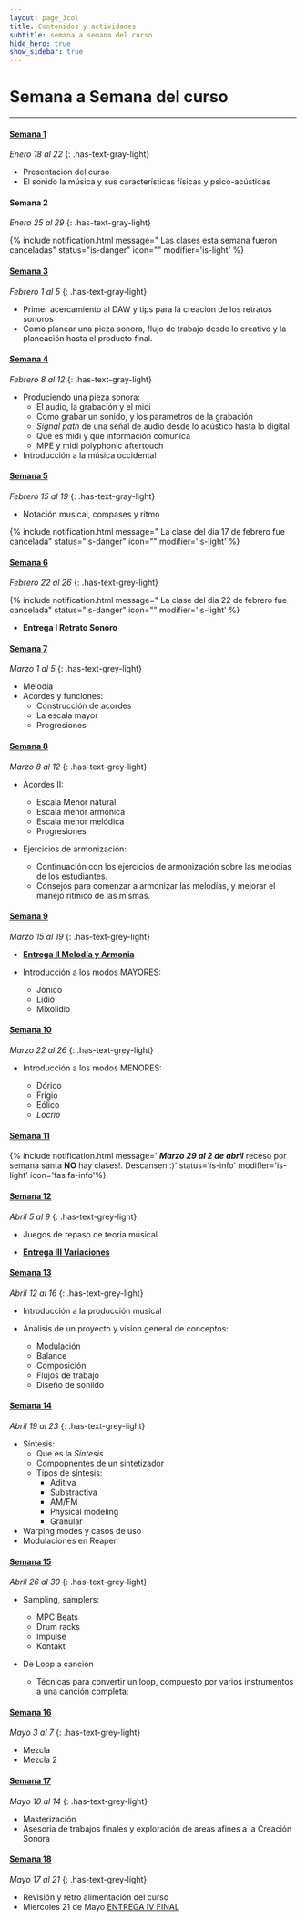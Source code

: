 ```yaml
---
layout: page_3col
title: Contenidos y actividades
subtitle: semana a semana del curso
hide_hero: true
show_sidebar: true
---
```


# Semana a Semana del curso

---

#### [Semana 1](semana_1)

<!-- prettier-ignore-start -->
_Enero 18 al 22_
{: .has-text-gray-light}
<!-- prettier-ignore-end -->

- Presentacion del curso
- El sonido la música y sus características físicas y
  psico-acústicas

#### Semana 2

<!-- prettier-ignore-start -->
_Enero 25 al 29_
{: .has-text-gray-light}
<!-- prettier-ignore-end -->

{% include notification.html
message=" Las clases esta semana fueron canceladas"
status="is-danger"
icon=""
modifier='is-light'
%}

#### [Semana 3](semana_3)

<!-- prettier-ignore-start -->
_Febrero 1 al 5_
{: .has-text-gray-light}
<!-- prettier-ignore-end -->

- Primer acercamiento al DAW y tips para la creación de los retratos sonoros
- Como planear una pieza sonora, flujo de trabajo desde lo creativo y la planeación hasta el producto final.

#### [Semana 4](semana_4)

<!-- prettier-ignore-start -->
_Febrero 8 al 12_
{: .has-text-gray-light}
<!-- prettier-ignore-end -->

- Produciendo una pieza sonora:
  - El audio, la grabación y el midi
  - Como grabar un sonido, y los parametros de la grabación
  - _Signal path_ de una señal de audio desde lo acústico hasta lo digital
  - Qué es midi y que información comunica
  - MPE y midi polyphonic aftertouch
- Introducción a la música occidental

#### [Semana 5](semana_5)

<!-- prettier-ignore-start -->
_Febrero 15 al 19_
{: .has-text-gray-light}
<!-- prettier-ignore-end -->

- Notación musical, compases y ritmo

{% include notification.html
message=" La clase del dia 17 de febrero fue cancelada"
status="is-danger"
icon=""
modifier='is-light'
%}

#### [Semana 6](semana_6)

<!-- prettier-ignore-start -->
_Febrero 22 al 26_
{: .has-text-grey-light}
<!-- prettier-ignore-end -->

{% include notification.html
message=" La clase del dia 22 de febrero fue cancelada"
status="is-danger"
icon=""
modifier='is-light'
%}

- **Entrega I Retrato Sonoro**

#### [Semana 7](semana_7)

<!-- prettier-ignore-start -->
_Marzo 1 al 5_
{: .has-text-grey-light}
<!-- prettier-ignore-end -->

- Melodía
- Acordes y funciones:
  - Construcción de acordes
  - La escala mayor
  - Progresiones

#### [Semana 8](semana_8)

<!-- prettier-ignore-start -->
_Marzo 8 al 12_
{: .has-text-grey-light}
<!-- prettier-ignore-end -->

- Acordes II:

  - Escala Menor natural
  - Escala menor armónica
  - Escala menor melódica
  - Progresiones

- Ejercicios de armonización:
  - Continuación con los ejercicios de armonización sobre las melodias de los estudiantes.
  - Consejos para comenzar a armonizar las melodías, y mejorar el manejo ritmico de las mismas.

#### [Semana 9](semana_9)

<!-- prettier-ignore-start -->
_Marzo 15 al 19_
{: .has-text-grey-light}
<!-- prettier-ignore-end -->

- **[Entrega II Melodía y Armonia](/audio-creacion-sonora/entregas/armonia_melodia/)**

- Introducción a los modos MAYORES:
  - Jónico
  - Lidio
  - Mixolidio

#### [Semana 10](semana_10)

<!-- prettier-ignore-start -->
_Marzo 22 al 26_
{: .has-text-grey-light}
<!-- prettier-ignore-end -->

- Introducción a los modos MENORES:

  - Dórico
  - Frigio
  - Eólico
  - _Locrio_

#### [Semana 11](semana_11)

{% include notification.html
message=' **_Marzo 29 al 2 de abril_**  receso por semana santa **NO** hay clases!. Descansen :)'
status='is-info'
modifier='is-light'
icon='fas fa-info'%}

#### [Semana 12](semana_12)

<!-- prettier-ignore-start -->
_Abril 5 al 9_
{: .has-text-grey-light}
<!-- prettier-ignore-end -->

- Juegos de repaso de teoria músical

- **[Entrega III Variaciones](/audio-creacion-sonora/entregas/variaciones/)**

#### [Semana 13](semana_13)

<!-- prettier-ignore-start -->
_Abril 12 al 16_
{: .has-text-grey-light}
<!-- prettier-ignore-end -->

- Introducción a la producción musical

- Análisis de un proyecto y vision general de conceptos:
  - Modulación
  - Balance
  - Composición
  - Flujos de trabajo
  - Diseño de soniido

#### [Semana 14](semana_14)

<!-- prettier-ignore-start -->
_Abril 19 al 23_
{: .has-text-grey-light}
<!-- prettier-ignore-end -->

- Síntesis:
  - Que es la _Síntesis_
  - Compopnentes de un sintetizador
  - Tipos de síntesis:
    - Aditiva
    - Substractiva
    - AM/FM
    - Physical modeling
    - Granular
- Warping modes y casos de uso
- Modulaciones en Reaper

#### [Semana 15](semana_15)

<!-- prettier-ignore-start -->
_Abril 26 al 30_
{: .has-text-grey-light}
<!-- prettier-ignore-end -->

- Sampling, samplers:

  - MPC Beats
  - Drum racks
  - Impulse
  - Kontakt

- De Loop a canción

  - Técnicas para convertir un loop, compuesto por varios instrumentos a una canción completa:

#### [Semana 16](semana_16)

<!-- prettier-ignore-start -->
_Mayo 3 al 7_
{: .has-text-grey-light}
<!-- prettier-ignore-end -->

- Mezcla
- Mezcla 2

<!--  -->

#### [Semana 17](semana_17)

_Mayo 10 al 14_
{: .has-text-grey-light}

- Masterización
- Asesoria de trabajos finales y exploración de areas afines a la Creación Sonora

<!--  -->

#### [Semana 18](semana_18)

_Mayo 17 al 21_
{: .has-text-grey-light}

- Revisión y retro alimentación del curso
- Miercoles 21 de Mayo [ENTREGA IV FINAL](/audio-creacion-sonora/entregas/final/)
